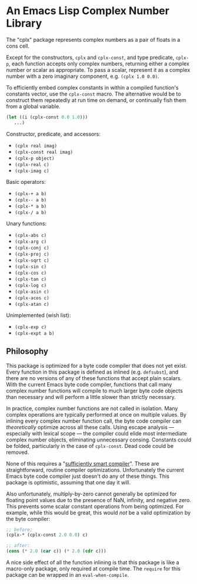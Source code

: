 # An Emacs Lisp Complex Number Library

The "cplx" package represents complex numbers as a pair of floats in a
cons cell.

Except for the constructors, `cplx` and `cplx-const`, and type
predicate, `cplx-p`, each function accepts only complex numbers,
returning either a complex number or scalar as appropriate. To pass a
scalar, represent it as a complex number with a zero imaginary
component, e.g. `(cplx 1.0 0.0)`.

To efficiently embed complex constants in within a compiled function's
constants vector, use the `cplx-const` macro. The alternative would be
to construct them repeatedly at run time on demand, or continually
fish them from a global variable.

```el
(let ((i (cplx-const 0.0 1.0)))
   ...)
```

Constructor, predicate, and accessors:

* `(cplx real imag)`
* `(cplx-const real imag)`
* `(cplx-p object)`
* `(cplx-real c)`
* `(cplx-imag c)`

Basic operators:

* `(cplx-+ a b)`
* `(cplx-- a b)`
* `(cplx-* a b)`
* `(cplx-/ a b)`

Unary functions:

* `(cplx-abs c)`
* `(cplx-arg c)`
* `(cplx-conj c)`
* `(cplx-proj c)`
* `(cplx-sqrt c)`
* `(cplx-sin c)`
* `(cplx-cos c)`
* `(cplx-tan c)`
* `(cplx-log c)`
* `(cplx-asin c)`
* `(cplx-acos c)`
* `(cplx-atan c)`

Unimplemented (wish list):

* `(cplx-exp c)`
* `(cplx-expt a b)`

## Philosophy

This package is optimized for a byte code compiler that does not yet
exist. Every function in this package is defined as inlined (e.g.
`defsubst`), and there are no versions of any of these functions that
accept plain scalars. With the current Emacs byte code compiler,
functions that call many complex number functions will compile to much
larger byte code objects than necessary and will perform a little
slower than strictly necessary.

In practice, complex number functions are not called in isolation.
Many complex operations are typically performed at once on multiple
values. By inlining every complex number function call, the byte code
compiler can *theoretically* optimize across all these calls. Using
escape analysis — especially with lexical scope — the compiler could
elide most intermediate complex number objects, eliminating
unnecessary consing. Constants could be folded, particularly in the
case of `cplx-const`. Dead code could be removed.

None of this requires a "[sufficiently smart compiler][opt]". These
are straightforward, routine compiler optimizations. Unfortunately the
current Emacs byte code compiler just doesn't do any of these things.
This package is optimistic, assuming that one day it will.

Also unfortunately, multiply-by-zero cannot generally be optimized for
floating point values due to the presence of NaN, infinity, and
negative zero. This prevents some scalar constant operations from
being optimized. For example, while this would be great, this would
*not* be a valid optimization by the byte compiler:

```el
;; before;
(cplx-* (cplx-const 2.0 0.0) c)

;; after:
(cons (* 2.0 (car c)) (* 2.0 (cdr c)))
```

A nice side effect of all the function inlining is that this package
is like a macro-only package, only required at compile time. The
`require` for this package can be wrapped in an `eval-when-compile`.


[opt]: http://wiki.c2.com/?SufficientlySmartCompiler
